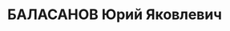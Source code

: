 ---
title: БАЛАСАНОВ Юрий Яковлевич
description: "Род. в 1914, г. Москва \n  Живет: г. Ереван \n  Поэт, переводчик, редактор.\
  \ Родился и ранние годы прожил в Москве. Затем, волею судьбы, он оказался в Баку,\
  \ где впервые печатаются его стихи и переводы. Многие критики того времени отмечают\
  \ его талант, пророчат славу поэта. В двадцать лет он уже член Союза писателей.\
  \ Но такой взлёт вскоре был прерван страшными условиями того времени – архипелаг\
  \ ГУЛАГ. Лишь десять лет спустя Вруйр Баласан возвращается в литературу, заново\
  \ начинает свой путь, но уже больше переводчика, чем поэта. \n  Григорян Аня (Российско-Армянский\
  \ (Славянский) университет) (2006)"
---